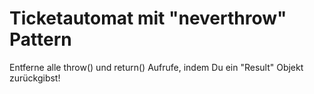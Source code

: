 # Ticketautomat mit "neverthrow" Pattern

Entferne alle throw() und return() Aufrufe, indem Du ein "Result" Objekt zurückgibst!
